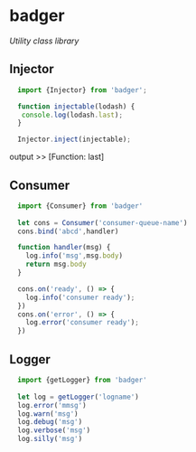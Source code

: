 # badger

_Utility class library_

## Injector

````javascript
  import {Injector} from 'badger';

  function injectable(lodash) {
   console.log(lodash.last);
  }

  Injector.inject(injectable);
````
output >> [Function: last]

## Consumer

````javascript
  import {Consumer} from 'badger'
  
  let cons = Consumer('consumer-queue-name')
  cons.bind('abcd',handler)

  function handler(msg) {
    log.info('msg',msg.body)
    return msg.body
  }

  cons.on('ready', () => {
    log.info('consumer ready');
  })
  cons.on('error', () => {
    log.error('consumer ready');
  })
````

## Logger

````javascript
  import {getLogger} from 'badger'
  
  let log = getLogger('logname')
  log.error('mmsg')
  log.warn('msg')
  log.debug('msg')
  log.verbose('msg')
  log.silly('msg')
````